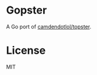 # Gopster

A Go port of [camdendotlol/topster](https://github.com/camdendotlol/topster).

# License
MIT